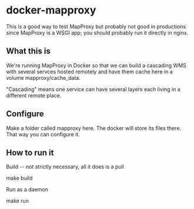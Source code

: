 # docker-mapproxy

This is a good way to test MapProxy but probably not good in productions
since MapProxy is a WSGI app; you should probably run it directly in nginx.

## What this is

We're running MapProxy in Docker so that we can build a cascading WMS
with several servces hosted remotely and have them cache here in a
volume mapproxy/cache_data.

"Cascading" means one service can have several layers each living in a different remote place.

## Configure

Make a folder called mapproxy here.
The docker will store its files there.
That way you can configure it.

## How to run it

Build -- not strictly necessary, all it does is a pull

   make build

Run as a daemon

   make run

